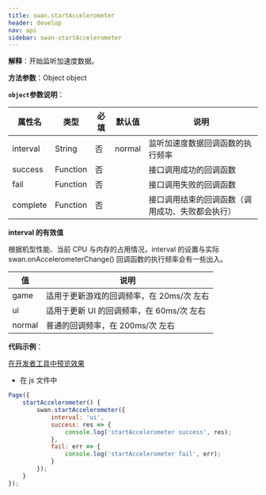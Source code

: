 ```yaml
---
title: swan.startAccelerometer
header: develop
nav: api
sidebar: swan-startAccelerometer
---
```


 
**解释**：开始监听加速度数据。

**方法参数**：Object object

**`object`参数说明**：

|属性名 |类型  |必填 | 默认值 |说明|
|---- | ---- | ---- | ----|----|
|interval|String |否 |normal|监听加速度数据回调函数的执行频率|
|success |Function  |  否 | |  接口调用成功的回调函数|
|fail  |  Function |   否 | | 接口调用失败的回调函数|
|complete |   Function |   否  | |接口调用结束的回调函数（调用成功、失败都会执行）|

**interval 的有效值**

根据机型性能、当前 CPU 与内存的占用情况，interval 的设置与实际 swan.onAccelerometerChange() 回调函数的执行频率会有一些出入。

|值 |说明|
|---- | ---- |
|game |适用于更新游戏的回调频率，在 20ms/次 左右|
|ui |适用于更新 UI 的回调频率，在 60ms/次 左右|
|normal |普通的回调频率，在 200ms/次 左右|

**代码示例**：

<a href="swanide://fragment/0ed5fe5e4d0957055cd7669fd83612731569478872196" title="在开发者工具中预览效果" target="_self">在开发者工具中预览效果</a>

* 在 js 文件中

```js
Page({
    startAccelerometer() {
        swan.startAccelerometer({
            interval: 'ui',
            success: res => {
                console.log('startAccelerometer success', res);
            },
            fail: err => {
                console.log('startAccelerometer fail', err);
            }
        });
    }
});
```

